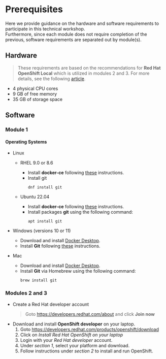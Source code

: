 # Prerequisites
Here we provide guidance on the hardware and software requirements to participate in this technical workshop.<br />
Furthermore, since each module does not require completion of the previous, software requirements are separated out by module(s).

## Hardware
> These requirements are based on the recommendations for **Red Hat OpenShift Local** which is utilized in modules 2 and 3.  For more details, see the following [article](https://access.redhat.com/documentation/en-us/red_hat_openshift_local/2.5/html/getting_started_guide/installation_gsg#minimum-system-requirements_gsg).
-  4 physical CPU cores
-  9 GB of free memory
-  35 GB of storage space

## Software
### Module 1
#### Operating Systems
-  Linux
   -  RHEL 9.0 or 8.6
      -  Install **docker-ce** following [these](https://docs.docker.com/engine/install/rhel/) instructions.
      -  Install git
         ```
         dnf install git
         ```

    -  Ubuntu 22.04
       -  Install **docker-ce** following [these](https://docs.docker.com/engine/install/ubuntu/) instructions.
       -  Install packages **git** using the following command:
          ```
          apt install git
          ```
-  Windows (versions 10 or 11)
   -  Download and install [Docker Desktop](https://docs.docker.com/desktop/install/windows-install/).
   -  Install **Git** following [these](https://github.com/git-guides/install-git#install-git-on-windows) instructions.

-  Mac
   -  Download and install [Docker Desktop](https://www.docker.com/products/docker-desktop/).
   -  Install **Git** via Homebrew using the following command:
      ```
      brew install git
      ```

### Modules 2 and 3
-  Create a Red Hat developer account
   >  Goto https://developers.redhat.com/about and click **Join now**
-  Download and install **OpenShift developer** on your laptop.
   1.  Goto https://developers.redhat.com/products/openshift/download
   2.  Click on _Install Red Hat OpenShift on your laptop_
   3.  Login with your _Red Hat developer_ account.
   4.  Under _section 1_, select your platform and download.
   5.  Follow instructions under _section 2_ to install and run OpenShift.